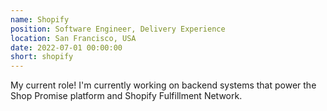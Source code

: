 ```yaml
---
name: Shopify
position: Software Engineer, Delivery Experience
location: San Francisco, USA
date: 2022-07-01 00:00:00
short: shopify
---
```


My current role! I'm currently working on backend systems that power the Shop Promise platform and Shopify Fulfillment Network.